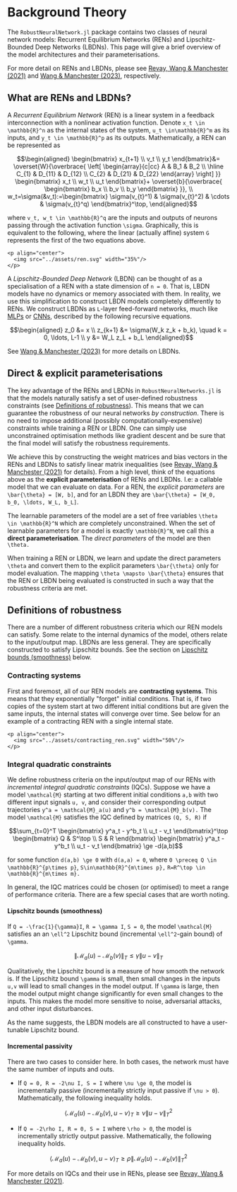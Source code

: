 # Background Theory

The `RobustNeuralNetwork.jl` package contains two classes of neural network models: Recurrent Equilibrium Networks (RENs) and Lipschitz-Bounded Deep Networks (LBDNs). This page will give a brief overview of the model architectures and their parameterisations. 

For more detail on RENs and LBDNs, please see [Revay, Wang & Manchester (2021)](https://doi.org/10.48550/arXiv.2104.05942) and [Wang & Manchester (2023)](https://doi.org/10.48550/arXiv.2301.11526), respectively.


## What are RENs and LBDNs?

A *Recurrent Equilibrium Network* (REN) is a linear system in a feedback interconnection with a nonlinear activation function. Denote ``x_t \in \mathbb{R}^n`` as the internal states of the system, ``u_t \in\mathbb{R}^m`` as its inputs, and ``y_t \in \mathbb{R}^p`` as its outputs. Mathematically, a REN can be represented as

```math
\begin{aligned}
\begin{bmatrix}
x_{t+1} \\ v_t \\ y_t
\end{bmatrix}&=
\overset{W}{\overbrace{
		\left[
		\begin{array}{c|cc}
		A & B_1 & B_2 \\ \hline 
		C_{1} & D_{11} & D_{12} \\
		C_{2} & D_{21} & D_{22}
		\end{array} 
		\right]
}}
\begin{bmatrix}
x_t \\ w_t \\ u_t
\end{bmatrix}+
\overset{b}{\overbrace{
		\begin{bmatrix}
		b_x \\ b_v \\ b_y
		\end{bmatrix}
}}, \\
w_t=\sigma(&v_t):=\begin{bmatrix}
\sigma(v_{t}^1) & \sigma(v_{t}^2) & \cdots & \sigma(v_{t}^q)
\end{bmatrix}^\top, 
\end{aligned}
```

where ``v_t, w_t \in \mathbb{R}^q`` are the inputs and outputs of neurons passing through the activation function ``\sigma``. Graphically, this is equivalent to the following, where the linear (actually affine) system ``G`` represents the first of the two equations above.

```@raw html
<p align="center">
  <img src="../assets/ren.svg" width="35%"/>
</p>
```

A *Lipschitz-Bounded Deep Network* (LBDN) can be thought of as a specialisation of a REN with a state dimension of ``n = 0``. That is, LBDN models have no dynamics or memory associated with them. In reality, we use this simplification to construct LBDN models completely differently to RENs. We construct LBDNs as ``L``-layer feed-forward networks, much like [MLPs](https://en.wikipedia.org/wiki/Multilayer_perceptron) or [CNNs](https://en.wikipedia.org/wiki/Convolutional_neural_network), described by the following recursive equations.

```math
\begin{aligned}
z_0 &= x \\
z_{k+1} &= \sigma(W_k z_k + b_k), \quad k = 0, \ldots, L-1 \\
y &= W_L z_L + b_L
\end{aligned}
```

See [Wang & Manchester (2023)](https://doi.org/10.48550/arXiv.2301.11526) for more details on LBDNs.


## Direct & explicit parameterisations

The key advantage of the RENs and LBDNs in `RobustNeuralNetworks.jl` is that the models naturally satisfy a set of user-defined robustness constraints (see [Definitions of robustness](@ref)). This means that we can guarantee the robustness of our neural networks *by construction*. There is no need to impose additional (possibly computationally-expensive) constraints while training a REN or LBDN. One can simply use unconstrained optimisation methods like gradient descent and be sure that the final model will satisfy the robustness requirements.

We achieve this by constructing the weight matrices and bias vectors in the RENs and LBDNs to satisfy linear matrix inequalities (see [Revay, Wang & Manchester (2021)](https://doi.org/10.48550/arXiv.2104.05942) for details). From a high level, think of the equations above as the **explicit parameterisation** of RENs and LBDNs. I.e: a callable model that we can evaluate on data. For a REN, the *explicit parameters* are ``\bar{\theta} = [W, b]``, and for an LBDN they are ``\bar{\theta} = [W_0, b_0, \ldots, W_L, b_L]``.

The learnable parameters of the model are a set of free variables ``\theta \in \mathbb{R}^N`` which are completely unconstrained. When the set of learnable parameters for a model is exactly ``\mathbb{R}^N``, we call this a **direct parameterisation**. The *direct parameters* of the model are then ``\theta.`` 

When training a REN or LBDN, we learn and update the direct parameters ``\theta`` and convert them to the explicit parameters ``\bar{\theta}`` only for model evaluation. The mapping ``\theta \mapsto \bar{\theta}`` ensures that the REN or LBDN being evaluated is constructed in such a way that the robustness criteria are met.

## Definitions of robustness

There are a number of different robustness criteria which our REN models can satisfy. Some relate to the internal dynamics of the model, others relate to the input/output map. LBDNs are less general. They are specifically constructed to satisfy Lipschitz bounds. See the section on [Lipschitz bounds (smoothness)](@ref) below.

### Contracting systems

First and foremost, all of our REN models are **contracting systems**. This means that they exponentially "forget" initial conditions. That is, if two copies of the system start at two different initial conditions but are given the same inputs, the internal states will converge over time. See below for an example of a contracting REN with a single internal state.

```@raw html
<p align="center">
  <img src="../assets/contracting_ren.svg" width="50%"/>
</p>
```

### Integral quadratic constraints

We define robustness criteria on the input/output map of our RENs with *incremental integral quadratic constraints* (IQCs). Suppose we have a model ``\mathcal{M}`` starting at two different initial conditions ``a,b`` with two different input signals ``u, v``, and consider their corresponding output trajectories ``y^a = \mathcal{M}_a(u)`` and ``y^b = \mathcal{M}_b(v).`` The model ``\mathcal{M}`` satisfies the IQC defined by matrices ``(Q, S, R)`` if

```math
\sum_{t=0}^T
\begin{bmatrix}
y^a_t - y^b_t \\ u_t - v_t
\end{bmatrix}^\top
\begin{bmatrix}
Q & S^\top \\ S & R
\end{bmatrix}
\begin{bmatrix}
y^a_t - y^b_t \\ u_t - v_t
\end{bmatrix} 
\ge -d(a,b)
```

for some function ``d(a,b) \ge 0`` with ``d(a,a) = 0``, where ``0 \preceq Q \in \mathbb{R}^{p\times p}``, ``S\in\mathbb{R}^{m\times p},`` ``R=R^\top \in \mathbb{R}^{m\times m}.`` 

In general, the IQC matrices could be chosen (or optimised) to meet a range of performance criteria. There are a few special cases that are worth noting.

#### Lipschitz bounds (smoothness)

If ``Q = -\frac{1}{\gamma}I``, ``R = \gamma I``, ``S = 0``, the model ``\mathcal{M}`` satisfies an an ``\ell^2`` Lipschitz bound (incremental ``\ell^2``-gain bound) of ``\gamma``.

```math
\|\mathcal{M}_a(u) - \mathcal{M}_b(v)\|_T \le \gamma \|u - v\|_T
```

Qualitatively, the Lipschitz bound is a measure of how smooth the network is. If the Lipschitz bound ``\gamma`` is small, then small changes in the inputs ``u,v`` will lead to small changes in the model output. If ``\gamma`` is large, then the model output might change significantly for even small changes to the inputs. This makes the model more sensitive to noise, adversarial attacks, and other input disturbances.

As the name suggests, the LBDN models are all constructed to have a user-tunable Lipschitz bound.

#### Incremental passivity

There are two cases to consider here. In both cases, the network must have the same number of inputs and outs.

- If ``Q = 0, R = -2\nu I, S = I`` where ``\nu \ge 0``, the model is incrementally passive (incrementally strictly input passive if ``\nu > 0``). Mathematically, the following inequality holds.
```math
\langle \mathcal{M}_a(u) - \mathcal{M}_b(v), u-v \rangle_T \ge \nu \| u-v\|^2_T
```

- If ``Q = -2\rho I, R = 0, S = I`` where ``\rho > 0``, the model is incrementally strictly output passive. Mathematically, the following inequality holds.
```math
\langle \mathcal{M}_a(u) - \mathcal{M}_b(v), u-v \rangle_T \ge \rho \| \mathcal{M}_a(u) - \mathcal{M}_b(v)\|^2_T
```

For more details on IQCs and their use in RENs, please see [Revay, Wang & Manchester (2021)](https://doi.org/10.48550/arXiv.2104.05942).
